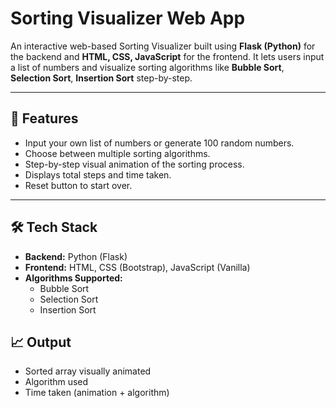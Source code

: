 # Sorting Visualizer Web App

An interactive web-based Sorting Visualizer built using **Flask (Python)** for the backend and **HTML, CSS, JavaScript** for the frontend. 
It lets users input a list of numbers and visualize sorting algorithms like **Bubble Sort**, **Selection Sort**, **Insertion Sort** step-by-step.

---

## 🚀 Features

- Input your own list of numbers or generate 100 random numbers.
- Choose between multiple sorting algorithms.
- Step-by-step visual animation of the sorting process.
- Displays total steps and time taken.
- Reset button to start over.

---

## 🛠️ Tech Stack

- **Backend:** Python (Flask)
- **Frontend:** HTML, CSS (Bootstrap), JavaScript (Vanilla)
- **Algorithms Supported:**
  - Bubble Sort
  - Selection Sort
  - Insertion Sort
 
## 📈 Output
- Sorted array visually animated
- Algorithm used
- Time taken (animation + algorithm)
